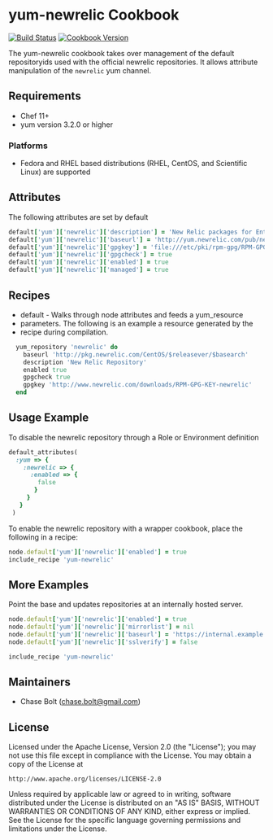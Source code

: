 # yum-newrelic Cookbook
[![Build Status](https://travis-ci.org/chasebolt/chef-yum-newrelic.svg?branch=master)](http://travis-ci.org/chasebolt/chef-yum-newrelic) [![Cookbook Version](https://img.shields.io/cookbook/v/yum-newrelic.svg)](https://supermarket.chef.io/cookbooks/yum-newrelic)

The yum-newrelic cookbook takes over management of the default repositoryids used with the official newrelic repositories. It allows attribute manipulation of the `newrelic` yum channel.

## Requirements
- Chef 11+
- yum version 3.2.0 or higher

### Platforms
- Fedora and RHEL based distributions (RHEL, CentOS, and Scientific Linux) are supported

## Attributes
The following attributes are set by default

```ruby
default['yum']['newrelic']['description'] = 'New Relic packages for Enterprise Linux 5 - $basearch'
default['yum']['newrelic']['baseurl'] = 'http://yum.newrelic.com/pub/newrelic/el5/$basearch'
default['yum']['newrelic']['gpgkey'] = 'file:///etc/pki/rpm-gpg/RPM-GPG-KEY-NewRelic'
default['yum']['newrelic']['gpgcheck'] = true
default['yum']['newrelic']['enabled'] = true
default['yum']['newrelic']['managed'] = true

```

## Recipes
- default - Walks through node attributes and feeds a yum_resource
- parameters. The following is an example a resource generated by the
- recipe during compilation.

```ruby
  yum_repository 'newrelic' do
    baseurl 'http://pkg.newrelic.com/CentOS/$releasever/$basearch'
    description 'New Relic Repository'
    enabled true
    gpgcheck true
    gpgkey 'http://www.newrelic.com/downloads/RPM-GPG-KEY-newrelic'
  end
```

## Usage Example
To disable the newrelic repository through a Role or Environment definition

```ruby
default_attributes(
  :yum => {
    :newrelic => {
      :enabled => {
        false
       }
     }
   }
 )
```

To enable the newrelic repository with a wrapper cookbook, place the following in a recipe:

```ruby
node.default['yum']['newrelic']['enabled'] = true
include_recipe 'yum-newrelic'
```

## More Examples
Point the base and updates repositories at an internally hosted server.

```ruby
node.default['yum']['newrelic']['enabled'] = true
node.default['yum']['newrelic']['mirrorlist'] = nil
node.default['yum']['newrelic']['baseurl'] = 'https://internal.example.com/newrelic/6/os/x86_64'
node.default['yum']['newrelic']['sslverify'] = false

include_recipe 'yum-newrelic'
```

## Maintainers

* Chase Bolt (<chase.bolt@gmail.com>)

## License
Licensed under the Apache License, Version 2.0 (the "License");
you may not use this file except in compliance with the License.
You may obtain a copy of the License at

    http://www.apache.org/licenses/LICENSE-2.0

Unless required by applicable law or agreed to in writing, software
distributed under the License is distributed on an "AS IS" BASIS,
WITHOUT WARRANTIES OR CONDITIONS OF ANY KIND, either express or implied.
See the License for the specific language governing permissions and
limitations under the License.
